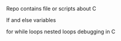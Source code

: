 Repo contains file or scripts about  C

If and else variables

for while loops
nested loops
debugging  in C
